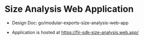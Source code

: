 # Size Analysis Web Application 

- Design Doc: go/modular-exports-size-analysis-web-app

- Application is hosted at https://fir-sdk-size-analysis.web.app/
